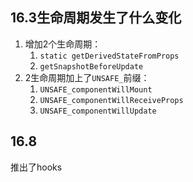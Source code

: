 ## 16.3生命周期发生了什么变化

1. 增加2个生命周期：
   1. `static getDerivedStateFromProps`
   2. `getSnapshotBeforeUpdate`
2. 2生命周期加上了`UNSAFE_`前缀：
   1. `UNSAFE_componentWillMount`
   2. `UNSAFE_componentWillReceiveProps`
   3. `UNSAFE_componentWillUpdate`



 ## 16.8

推出了hooks